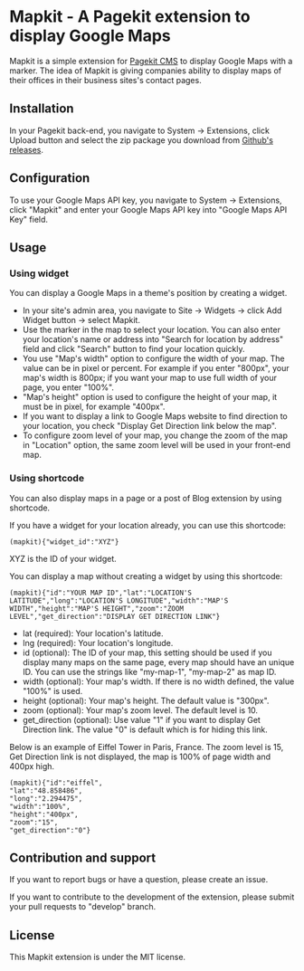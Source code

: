 # Mapkit - A Pagekit extension to display Google Maps

Mapkit is a simple extension for [Pagekit CMS](http://pagekit.com) to display Google Maps with a marker. The idea of Mapkit is giving companies ability to display maps of their offices in their business sites's contact pages.

## Installation

In your Pagekit back-end, you navigate to System -> Extensions, click Upload button and select the zip package you download from [Github's releases](https://github.com/cmextension/mapkit/releases).

## Configuration

To use your Google Maps API key, you navigate to System -> Extensions, click "Mapkit" and enter your Google Maps API key into "Google Maps API Key" field.

## Usage

### Using widget

You can display a Google Maps in a theme's position by creating a widget.

* In your site's admin area, you navigate to Site -> Widgets -> click Add Widget button -> select Mapkit.
* Use the marker in the map to select your location. You can also enter your location's name or address into "Search for location by address" field and click "Search" button to find your location quickly.
* You use "Map's width" option to configure the width of your map. The value can be in pixel or percent. For example if you enter "800px", your map's width is 800px; if you want your map to use full width of your page, you enter "100%".
* "Map's height" option is used to configure the height of your map, it must be in pixel, for example "400px".
* If you want to display a link to Google Maps website to find direction to your location, you check "Display Get Direction link below the map".
* To configure zoom level of your map, you change the zoom of the map in "Location" option, the same zoom level will be used in your front-end map.

### Using shortcode

You can also display maps in a page or a post of Blog extension by using shortcode.

If you have a widget for your location already, you can use this shortcode:

    (mapkit){"widget_id":"XYZ"}

XYZ is the ID of your widget.

You can display a map without creating a widget by using this shortcode:

    (mapkit){"id":"YOUR MAP ID","lat":"LOCATION'S LATITUDE","long":"LOCATION'S LONGITUDE","width":"MAP'S WIDTH","height":"MAP'S HEIGHT","zoom":"ZOOM LEVEL","get_direction":"DISPLAY GET DIRECTION LINK"}

* lat (required): Your location's latitude.
* lng (required): Your location's longitude.
* id (optional): The ID of your map, this setting should be used if you display many maps on the same page, every map should have an unique ID. You can use the strings like "my-map-1", "my-map-2" as map ID.
* width (optional): Your map's width. If there is no width defined, the value "100%" is used.
* height (optional): Your map's height. The default value is "300px".
* zoom (optional): Your map's zoom level. The default level is 10.
* get_direction (optional): Use value "1" if you want to display Get Direction link. The value "0" is default which is for hiding this link.

Below is an example of Eiffel Tower in Paris, France. The zoom level is 15, Get Direction link is not displayed, the map is 100% of page width and 400px high.

```
(mapkit){"id":"eiffel",
"lat":"48.858486",
"long":"2.294475",
"width":"100%",
"height":"400px",
"zoom":"15",
"get_direction":"0"}
```

## Contribution and support

If you want to report bugs or have a question, please create an issue.

If you want to contribute to the development of the extension, please submit your pull requests to "develop" branch.

## License

This Mapkit extension is under the MIT license.
